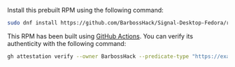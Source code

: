 Install this prebuilt RPM using the following command:

```bash
sudo dnf install https://github.com/BarbossHack/Signal-Desktop-Fedora/releases/download/v7.61.0/signal-desktop-7.61.0.x86_64.rpm
```

This RPM has been built using [GitHub Actions](.github/workflows/build.yml). You can verify its authenticity with the following command:

```bash
gh attestation verify --owner BarbossHack --predicate-type "https://example.com/predicate/v1" signal-desktop-7.61.0.x86_64.rpm
```
